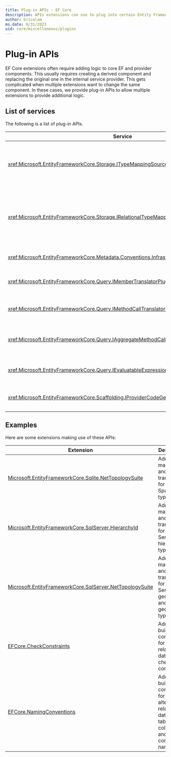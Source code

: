 ```yaml
---
title: Plug-in APIs - EF Core
description: APIs extensions can use to plug into certain Entity Framework Core components
author: bricelam
ms.date: 8/31/2023
uid: core/miscellaneous/plugins
---
```

# Plug-in APIs

EF Core extensions often require adding logic to core EF and provider components. This usually requires creating a derived component and replacing the original one in the internal service provider. This gets complicated when multiple extensions want to change the same component. In these cases, we provide plug-in APIs to allow multiple extensions to provide additional logic.

## List of services

The following is a list of plug-in APIs.

Service                                                                                       | Description
--------------------------------------------------------------------------------------------- | -----------
<xref:Microsoft.EntityFrameworkCore.Storage.ITypeMappingSourcePlugin>                         | Adds mappings between .NET types and primitive store types.
<xref:Microsoft.EntityFrameworkCore.Storage.IRelationalTypeMappingSourcePlugin>               | Adds mappings between .NET types and primitive relational database types.
<xref:Microsoft.EntityFrameworkCore.Metadata.Conventions.Infrastructure.IConventionSetPlugin> | Adds model building conventions.
<xref:Microsoft.EntityFrameworkCore.Query.IMemberTranslatorPlugin>                            | Adds SQL translations for .NET properties.
<xref:Microsoft.EntityFrameworkCore.Query.IMethodCallTranslatorPlugin>                        | Adds SQL translations for .NET methods.
<xref:Microsoft.EntityFrameworkCore.Query.IAggregateMethodCallTranslatorPlugin>               | Adds SQL translations for .NET enumerable methods.
<xref:Microsoft.EntityFrameworkCore.Query.IEvaluatableExpressionFilterPlugin>                 | Forces server-eval of certain expressions.
<xref:Microsoft.EntityFrameworkCore.Scaffolding.IProviderCodeGeneratorPlugin>                 | Scaffolds provider and DbContext options.

## Examples

Here are some extensions making use of these APIs:

Extension | Description
--------- | -----------
[Microsoft.EntityFrameworkCore.Sqlite.NetTopologySuite](https://github.com/dotnet/efcore/tree/main/src/EFCore.Sqlite.NTS) | Adds type mappings and SQL translations for SpatiaLite's types.
[Microsoft.EntityFrameworkCore.SqlServer.HierarchyId](https://github.com/dotnet/efcore/tree/main/src/EFCore.SqlServer.HierarchyId) | Adds type mappings and SQL translations for SQL Server's hierarchyid type.
[Microsoft.EntityFrameworkCore.SqlServer.NetTopologySuite](https://github.com/dotnet/efcore/tree/main/src/EFCore.SqlServer.NTS) | Adds type mappings and SQL translations for SQL Server's geography and geometry types.
[EFCore.CheckConstraints](https://github.com/efcore/EFCore.CheckConstraints) | Adds model building conventions for relational database check constraints.
[EFCore.NamingConventions](https://github.com/efcore/EFCore.NamingConventions) | Adds model building conventions for alternative relational database table, column, and constraint names.
